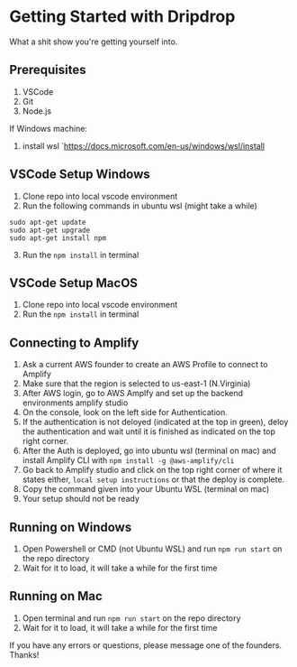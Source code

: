 # Getting Started with Dripdrop
What a shit show you're getting yourself into.

## Prerequisites
1. VSCode
2. Git
3. Node.js

If Windows machine:
1. install wsl `https://docs.microsoft.com/en-us/windows/wsl/install

## VSCode Setup Windows
1. Clone repo into local vscode environment
2. Run the following commands in ubuntu wsl (might take a while)
```
sudo apt-get update
sudo apt-get upgrade
sudo apt-get install npm
```
3. Run the `npm install` in terminal

## VSCode Setup MacOS
1. Clone repo into local vscode environment
2. Run the `npm install` in terminal

## Connecting to Amplify
1. Ask a current AWS founder to create an AWS Profile to connect to Amplify
2. Make sure that the region is selected to us-east-1 (N.Virginia)
3. After AWS login, go to AWS Amplfy and set up the backend environments amplify studio
4. On the console, look on the left side for Authentication.
5. If the authentication is not deloyed (indicated at the top in green), deloy the authentication and wait until it is finished as indicated on the top right corner.
6. After the Auth is deployed, go into ubuntu wsl (terminal on mac) and install Amplify CLI with `npm install -g @aws-amplify/cli`
7. Go back to Amplify studio and click on the top right corner of where it states either, `local setup instructions` or that the deploy is complete.
8. Copy the command given into your Ubuntu WSL (terminal on mac)
9. Your setup should not be ready

## Running on Windows
1. Open Powershell or CMD (not Ubuntu WSL) and run `npm run start` on the repo directory
2. Wait for it to load, it will take a while for the first time

## Running on Mac
1. Open terminal and run `npm run start` on the repo directory
2. Wait for it to load, it will take a while for the first time

If you have any errors or questions, please message one of the founders. Thanks!

